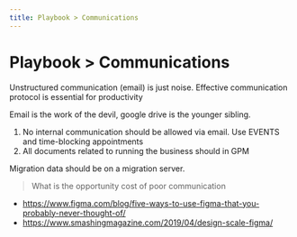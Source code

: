 ```yaml
---
title: Playbook > Communications
---
```


# Playbook > Communications

Unstructured communication (email) is just noise. Effective communication protocol is essential for productivity

Email is the work of the devil, google drive is the younger sibling.

1. No internal communication should be allowed via email. Use EVENTS and time-blocking appointments
2. All documents related to running the business should in GPM

Migration data should be on a migration server.

> What is the opportunity cost of poor communication

- https://www.figma.com/blog/five-ways-to-use-figma-that-you-probably-never-thought-of/
- https://www.smashingmagazine.com/2019/04/design-scale-figma/
